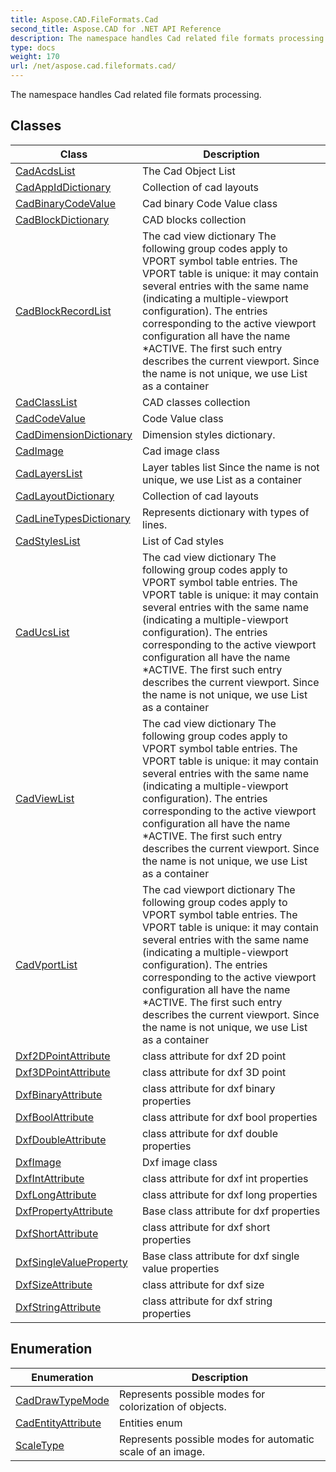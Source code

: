 ```yaml
---
title: Aspose.CAD.FileFormats.Cad
second_title: Aspose.CAD for .NET API Reference
description: The namespace handles Cad related file formats processing
type: docs
weight: 170
url: /net/aspose.cad.fileformats.cad/
---
```

The namespace handles Cad related file formats processing.

## Classes

| Class | Description |
| --- | --- |
| [CadAcdsList](./cadacdslist/) | The Cad Object List |
| [CadAppIdDictionary](./cadappiddictionary/) | Collection of cad layouts |
| [CadBinaryCodeValue](./cadbinarycodevalue/) | Cad binary Code Value class |
| [CadBlockDictionary](./cadblockdictionary/) | CAD blocks collection |
| [CadBlockRecordList](./cadblockrecordlist/) | The cad view dictionary The following group codes apply to VPORT symbol table entries. The VPORT table is unique: it may contain several entries with the same name (indicating a multiple-viewport configuration). The entries corresponding to the active viewport configuration all have the name *ACTIVE. The first such entry describes the current viewport. Since the name is not unique, we use List as a container |
| [CadClassList](./cadclasslist/) | CAD classes collection |
| [CadCodeValue](./cadcodevalue/) | Code Value class |
| [CadDimensionDictionary](./caddimensiondictionary/) | Dimension styles dictionary. |
| [CadImage](./cadimage/) | Cad image class |
| [CadLayersList](./cadlayerslist/) | Layer tables list Since the name is not unique, we use List as a container |
| [CadLayoutDictionary](./cadlayoutdictionary/) | Collection of cad layouts |
| [CadLineTypesDictionary](./cadlinetypesdictionary/) | Represents dictionary with types of lines. |
| [CadStylesList](./cadstyleslist/) | List of Cad styles |
| [CadUcsList](./caducslist/) | The cad view dictionary The following group codes apply to VPORT symbol table entries. The VPORT table is unique: it may contain several entries with the same name (indicating a multiple-viewport configuration). The entries corresponding to the active viewport configuration all have the name *ACTIVE. The first such entry describes the current viewport. Since the name is not unique, we use List as a container |
| [CadViewList](./cadviewlist/) | The cad view dictionary The following group codes apply to VPORT symbol table entries. The VPORT table is unique: it may contain several entries with the same name (indicating a multiple-viewport configuration). The entries corresponding to the active viewport configuration all have the name *ACTIVE. The first such entry describes the current viewport. Since the name is not unique, we use List as a container |
| [CadVportList](./cadvportlist/) | The cad viewport dictionary The following group codes apply to VPORT symbol table entries. The VPORT table is unique: it may contain several entries with the same name (indicating a multiple-viewport configuration). The entries corresponding to the active viewport configuration all have the name *ACTIVE. The first such entry describes the current viewport. Since the name is not unique, we use List as a container |
| [Dxf2DPointAttribute](./dxf2dpointattribute/) | class attribute for dxf 2D point |
| [Dxf3DPointAttribute](./dxf3dpointattribute/) | class attribute for dxf 3D point |
| [DxfBinaryAttribute](./dxfbinaryattribute/) | class attribute for dxf binary properties |
| [DxfBoolAttribute](./dxfboolattribute/) | class attribute for dxf bool properties |
| [DxfDoubleAttribute](./dxfdoubleattribute/) | class attribute for dxf double properties |
| [DxfImage](./dxfimage/) | Dxf image class |
| [DxfIntAttribute](./dxfintattribute/) | class attribute for dxf int properties |
| [DxfLongAttribute](./dxflongattribute/) | class attribute for dxf long properties |
| [DxfPropertyAttribute](./dxfpropertyattribute/) | Base class attribute for dxf properties |
| [DxfShortAttribute](./dxfshortattribute/) | class attribute for dxf short properties |
| [DxfSingleValueProperty](./dxfsinglevalueproperty/) | Base class attribute for dxf single value properties |
| [DxfSizeAttribute](./dxfsizeattribute/) | class attribute for dxf size |
| [DxfStringAttribute](./dxfstringattribute/) | class attribute for dxf string properties |
## Enumeration

| Enumeration | Description |
| --- | --- |
| [CadDrawTypeMode](./caddrawtypemode/) | Represents possible modes for colorization of objects. |
| [CadEntityAttribute](./cadentityattribute/) | Entities enum |
| [ScaleType](./scaletype/) | Represents possible modes for automatic scale of an image. |


